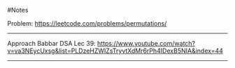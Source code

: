 #Notes

Problem:
https://leetcode.com/problems/permutations/

---

Approach
Babbar DSA Lec 39:
https://www.youtube.com/watch?v=va3NEycUxsg&list=PLDzeHZWIZsTryvtXdMr6rPh4IDexB5NIA&index=44

---
